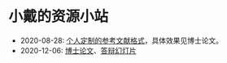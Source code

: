 # 小戴的资源小站

+ 2020-08-28: [个人定制的参考文献格式][3]，具体效果见博士论文。
+ 2020-12-06: [博士论文][1]、[答辩幻灯片][2]




[1]:	https://raw.githubusercontent.com/YimianDai/public/master/Yimian-PhD-Thesis.pdf
[2]:	https://raw.githubusercontent.com/YimianDai/public/master/Yimian-PhD-Defence-Slides.pdf
[3]:    https://github.com/YimianDai/public/blob/master/yimianbib.bst